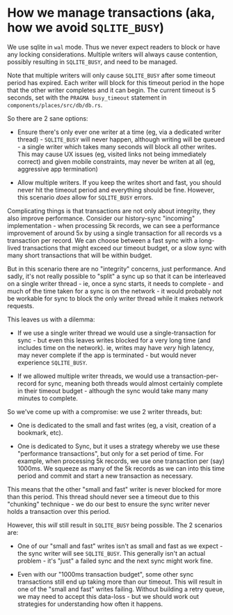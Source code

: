 # How we manage transactions (aka, how we avoid `SQLITE_BUSY`)

We use sqlite in `wal` mode. Thus we never expect readers to block or have any locking considerations. Multiple writers will always cause contention, possibly resulting in `SQLITE_BUSY`, and need to be managed.

Note that multiple writers will only cause `SQLITE_BUSY` after some timeout period has expired. Each writer will block for this timeout period in the hope that the other writer completes and it can begin. The current timeout is 5 seconds, set with the `PRAGMA busy_timeout` statement in `components/places/src/db/db.rs`.

So there are 2 sane options:

* Ensure there's only ever one writer at a time (eg, via a dedicated writer thread) - `SQLITE_BUSY` will never happen, although writing will be queued - a single writer which takes many seconds will block all other writes. This may cause UX issues (eg, visited links not being immediately correct) and given mobile constraints, may never be writen at all (eg, aggressive app termination)

* Allow multiple writers. If you keep the writes short and fast, you should never hit the timeout period and everything should be fine. However, this scenario *does* allow for `SQLITE_BUSY` errors.

Complicating things is that transactions are not only about integrity, they also improve performance. Consider our history-sync "incoming" implementation - when processing 5k records, we can see a performance improvement of around 5x by using a single transaction for all records vs a transaction per record. We can choose between a fast sync with a long-lived transactions that might exceed our timeout budget, or a slow sync with many short transactions that will be within budget.

But in this scenario there are no "integrity" concerns, just performance. And sadly, it's not really possible to "split" a sync up so that it can be interleaved on a single writer thread - ie, once a sync starts, it needs to complete - and much of the time taken for a sync is on the network - it would probably not be workable for sync to block the only writer thread while it makes network requests.

This leaves us with a dilemma:

* If we use a single writer thread we would use a single-transaction for sync - but even this leaves writes blocked for a very long time (and includes time on the network). ie, writes may have *very* high latency, may never complete if the app is terminated - but would never experience `SQLITE_BUSY`.

* If we allowed multiple writer threads, we would use a transaction-per-record for sync, meaning both threads would almost certainly complete in their timeout budget - although the sync would take many many minutes to complete.

So we've come up with a compromise: we use 2 writer threads, but:

* One is dedicated to the small and fast writes (eg, a visit, creation of a bookmark, etc).

* One is dedicated to Sync, but it uses a strategy whereby we use these "performance transactions", but only for a set period of time. For example, when processing 5k records, we use one transaction per (say) 1000ms. We squeeze as many of the 5k records as we can into this time period and commit and start a new transaction as necessary.

This means that the other "small and fast" writer is never blocked for more than this period. This thread should never see a timeout due to this "chunking" technique - we do our best to ensure the sync writer never holds a transaction over this period.

However, this *will* still result in `SQLITE_BUSY` being possible. The 2 scenarios are:

* One of our "small and fast" writes isn't as small and fast as we expect - the sync writer will see `SQLITE_BUSY`. This generally isn't an actual problem - it's "just" a failed sync and the next sync might work fine.

* Even with our "1000ms transaction budget", some other sync transactions still end up taking more than our timeout. This will result in one of the "small and fast" writes failing. Without building a retry queue, we may need to accept this data-loss - but we should work out strategies for understanding how often it happens.
